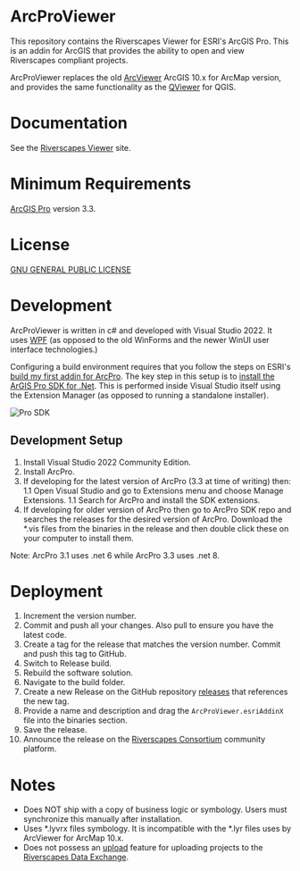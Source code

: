 # ArcProViewer

This repository contains the Riverscapes Viewer for ESRI's ArcGIS Pro. This is an addin for ArcGIS that provides the ability to open and view Riverscapes compliant projects. 

ArcProViewer replaces the old [ArcViewer](https://viewer.riverscapes.net/software-help/help-arc/) ArcGIS 10.x for ArcMap version, and provides the same functionality as the [QViewer](https://viewer.riverscapes.net/software-help/help-qgis/) for QGIS.

# Documentation

See the [Riverscapes Viewer](https://viewer.riverscapes.net/) site.

# Minimum Requirements

[ArcGIS Pro](https://www.esri.com/en-us/arcgis/products/arcgis-pro/overview) version 3.3.

# License

[GNU GENERAL PUBLIC LICENSE](https://raw.githubusercontent.com/Riverscapes/ArcProViewer/main/LICENSE)

# Development

ArcProViewer is written in c# and developed with Visual Studio 2022. It uses [WPF](https://learn.microsoft.com/en-us/dotnet/desktop/wpf/overview/?view=netdesktop-8.0) (as opposed to the old WinForms and the newer WinUI user interface technologies.)

Configuring a build environment requires that you follow the steps on ESRI's [build my first addin for ArcPro](https://developers.arcgis.com/documentation/arcgis-pro-sdk/tutorials/build-your-first-add-in/). The key step in this setup is to [install the ArGIS Pro SDK for .Net](https://github.com/Esri/arcgis-pro-sdk/wiki/ProGuide-Installation-and-Upgrade). This is performed inside Visual Studio itself using the Extension Manager (as opposed to running a standalone installer).

![Pro SDK](https://camo.githubusercontent.com/e6430218e74635d78e78a6b700eaf37e1bec9059783db0b1b2977927b5e327cf/68747470733a2f2f457372692e6769746875622e696f2f6172636769732d70726f2d73646b2f696d616765732f496e7374616c6c6174696f6e2d496e737472756374696f6e732f4f6e6c696e655f4f7074696f6e312e706e67)

## Development Setup

1. Install Visual Studio 2022 Community Edition.
1. Install ArcPro.
1. If developing for the latest version of ArcPro (3.3 at time of writing) then:
    1.1 Open Visual Studio and go to Extensions menu and choose Manage Extensions.
    1.1 Search for ArcPro and install the SDK extensions.
1. If developing for older version of ArcPro then go to ArcPro SDK repo and searches the releases for the desired version of ArcPro. Download the *.vis files from the binaries in the release and then double click these on your computer to install them.

Note: ArcPro 3.1 uses .net 6 while ArcPro 3.3 uses .net 8.

# Deployment

1. Increment the version number.
1. Commit and push all your changes. Also pull to ensure you have the latest code.
1. Create a tag for the release that matches the version number. Commit and push this tag to GitHub.
1. Switch to Release build.
1. Rebuild the software solution.
1. Navigate to the build folder.
1. Create a new Release on the GitHub repository [releases](https://github.com/Riverscapes/ArcProViewer/releases) that references the new tag.
1. Provide a name and description and drag the `ArcProViewer.esriAddinX` file into the binaries section.
1. Save the release.
1. Announce the release on the [Riverscapes Consortium](https://www.riverscapes.net/feed) community platform.

# Notes

- Does NOT ship with a copy of business logic or symbology. Users must synchronize this manually after installation.
- Uses *.lyvrx files symbology. It is incompatible with the *.lyr files uses by ArcViewer for ArcMap 10.x.
- Does not possess an [upload](https://viewer.riverscapes.net/software-help/help-qgis-uploader/) feature for uploading projects to the [Riverscapes Data Exchange](https://data.riverscapes.net/).
